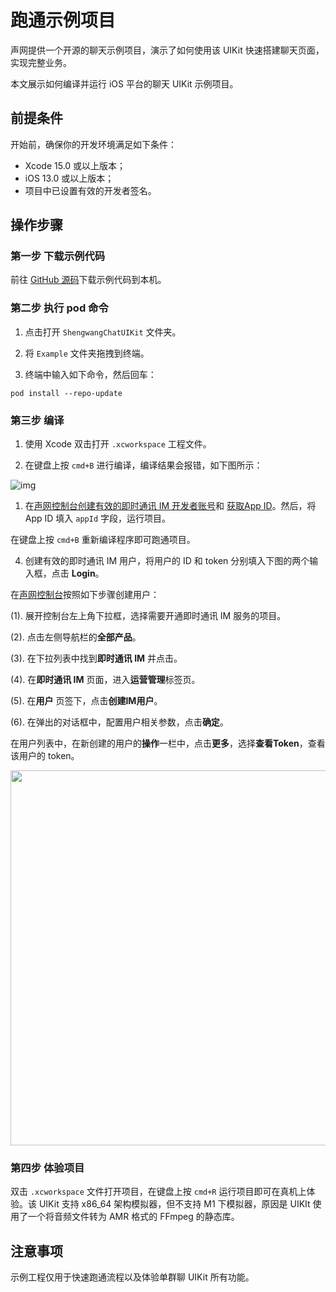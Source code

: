 # 跑通示例项目

<Toc />

声网提供一个开源的聊天示例项目，演示了如何使用该 UIKit 快速搭建聊天页面，实现完整业务。

本文展示如何编译并运行 iOS 平台的聊天 UIKit 示例项目。

## 前提条件

开始前，确保你的开发环境满足如下条件：

- Xcode 15.0 或以上版本；
- iOS 13.0 或以上版本；
- 项目中已设置有效的开发者签名。

## 操作步骤

### 第一步 下载示例代码

前往 [GitHub 源码](https://github.com/Shengwang-Community/ShengwangChat-UIKit-ios)下载示例代码到本机。

### 第二步 执行 pod 命令

1. 点击打开 `ShengwangChatUIKit` 文件夹。

2. 将 `Example` 文件夹拖拽到终端。

3. 终端中输入如下命令，然后回车：

```
pod install --repo-update
```

### 第三步 编译

1. 使用 Xcode 双击打开 `.xcworkspace` 工程文件。

2. 在键盘上按 `cmd+B` 进行编译，编译结果会报错，如下图所示：

![img](/images/uikit/chatuikit/ios/buildError.png) 

1. 在[声网控制台](https://console.shengwang.cn/overview)[创建有效的即时通讯 IM 开发者账号](https://im.shengwang.cn/docs/sdk/android/enable_im.html#_1-登录声网控制台)和 [获取App ID](https://im.shengwang.cn/docs/sdk/android/enable_im.html#_3-获取-app-id)。然后，将 App ID 填入 `appId` 字段，运行项目。

在键盘上按 `cmd+B` 重新编译程序即可跑通项目。

4. 创建有效的即时通讯 IM 用户，将用户的 ID 和 token 分别填入下图的两个输入框，点击 **Login**。

在[声网控制台](https://console.shengwang.cn/overview)按照如下步骤创建用户：

(1). 展开控制台左上角下拉框，选择需要开通即时通讯 IM 服务的项目。

(2). 点击左侧导航栏的**全部产品**。

(3). 在下拉列表中找到**即时通讯 IM** 并点击。

(4). 在**即时通讯 IM** 页面，进入**运营管理**标签页。

(5). 在**用户** 页签下，点击**创建IM用户**。

(6). 在弹出的对话框中，配置用户相关参数，点击**确定**。

在用户列表中，在新创建的用户的**操作**一栏中，点击**更多**，选择**查看Token**，查看该用户的 token。

<img src="/images/uikit/chatuikit/ios/login.png" width="600" >

### 第四步 体验项目

双击 `.xcworkspace` 文件打开项目，在键盘上按 `cmd+R` 运行项目即可在真机上体验。该 UIKit 支持 x86_64 架构模拟器，但不支持 M1 下模拟器，原因是 UIKIt 使用了一个将音频文件转为 AMR 格式的 FFmpeg 的静态库。

## 注意事项

示例工程仅用于快速跑通流程以及体验单群聊 UIKit 所有功能。